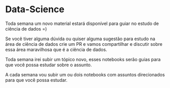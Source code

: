 # Data-Science
Toda semana um novo material estará disponível para guiar no estudo de ciência de dados =) 

Se você tiver alguma dúvida ou quiser alguma sugestão para estudo na área de ciência de dados crie um PR e vamos compartilhar e discutir sobre essa área maravilhosa que é a ciência de dados.

Toda semana irei subir um tópico novo, esses notebooks serão guias para que você possa estudar sobre o assunto.

A cada semana vou subir um ou dois notebooks com assuntos direcionados para que você possa estudar.
